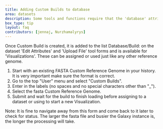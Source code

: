 ```yaml
---
title: Adding Custom Builds to database
area: datasets
description: Some tools and functions require that the 'database' attribute that is assigned. A Custom Reference Genome is set up as a Custom Build prior to use. Examples are the tools Featurecounts, Extract Genomic DNA, certain Picard tools, and the functions under Visualization.
box_type: tip
layout: faq
contributors: [jennaj, Nurzhamalyrys]
---
```



Once Custom Build is created, it is added to the list Database/Build: on the dataset 'Edit Attributes' and 'Upload File' tool forms and is available for 'Visualizations'. These can be assigned or used just like any other reference genome.

1. Start with an existing FASTA Custom Reference Genome in your history. It is very important make sure the format is correct.
2. Go to the top "User" menu and select "Custom Builds".
3. Enter in the labels (no spaces and no special characters other than "_").
4. Select the fasta Custom Reference Genome.
5. Submit and wait for the build to finish loading before assigning to a dataset or using to start a new Visualization.

Note: It is fine to navigate away from this form and come back to it later to check for status. The larger the fasta file and busier the Galaxy instance is, the longer the processing will take.
